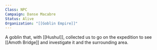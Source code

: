 ```yaml
---
Class: NPC
Campaign: Danse Macabre
Status: Alive
Organization: "[[Goblin Empire]]"
---
```

A goblin that, with [[Hushul]], collected us to go on the expedition to see [[Amoth Bridge]] and investigate it and the surrounding area.